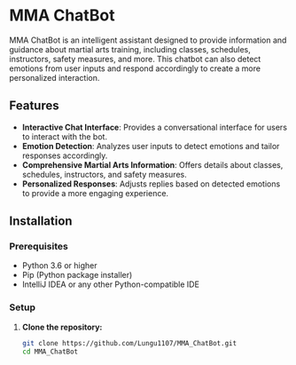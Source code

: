 # MMA ChatBot

MMA ChatBot is an intelligent assistant designed to provide information and guidance about martial arts training, including classes, schedules, instructors, safety measures, and more. This chatbot can also detect emotions from user inputs and respond accordingly to create a more personalized interaction.

## Features

- **Interactive Chat Interface**: Provides a conversational interface for users to interact with the bot.
- **Emotion Detection**: Analyzes user inputs to detect emotions and tailor responses accordingly.
- **Comprehensive Martial Arts Information**: Offers details about classes, schedules, instructors, and safety measures.
- **Personalized Responses**: Adjusts replies based on detected emotions to provide a more engaging experience.

## Installation

### Prerequisites

- Python 3.6 or higher
- Pip (Python package installer)
- IntelliJ IDEA or any other Python-compatible IDE

### Setup

1. **Clone the repository:**
   ```bash
   git clone https://github.com/Lungu1107/MMA_ChatBot.git
   cd MMA_ChatBot
